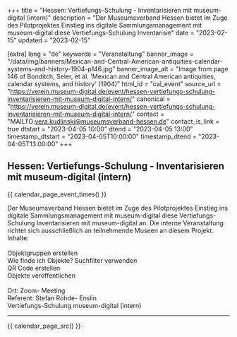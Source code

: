 +++
title = "Hessen: Vertiefungs-Schulung - Inventarisieren mit museum-digital (intern)"
description = "Der Museumsverband Hessen bietet im Zuge des Pilotprojektes Einstieg ins digitale Sammlungsmanagement mit museum-digital diese Vertiefungs-Schulung Inventarisie"
date = "2023-02-15"
updated = "2023-02-15"

[extra]
lang = "de"
keywords = "Veranstaltung"
banner_image = "/data/img/banners/Mexican-and-Central-American-antiquities-calendar-systems-and-history-1904-p146.jpg"
banner_image_alt = "Image from page 146 of Bonditch, Seler, et al. 'Mexican and Central American antiquities, calendar systems, and history' (1904)"
html_id = "cal_event"
source_url = "https://verein.museum-digital.de/event/hessen-vertiefungs-schulung-inventarisieren-mit-museum-digital-intern/"
canonical = "https://verein.museum-digital.de/event/hessen-vertiefungs-schulung-inventarisieren-mit-museum-digital-intern/"
contact = "MAILTO:vera.kudlinski@museumsverband-hessen.de"
contact_is_link = true
dtstart = "2023-04-05 10:00"
dtend = "2023-04-05 13:00"
timestamp_dtstart = "2023-04-05T10:00:00"
timestamp_dtend = "2023-04-05T13:00:00"
+++

## Hessen: Vertiefungs-Schulung - Inventarisieren mit museum-digital (intern)

{{ calendar_page_event_times() }}

Der Museumsverband Hessen bietet im Zuge des Pilotprojektes Einstieg ins digitale Sammlungsmanagement mit museum-digital diese Vertiefungs-Schulung Inventarisieren mit museum-digital an. Die interne Veranstaltung richtet sich ausschließlich an teilnehmende Museen an diesem Projekt. <br />Inhalte: <br /><br />Objektgruppen erstellen<br />Wie finde ich Objekte? Suchfilter verwenden<br />QR Code erstellen<br />Objekte veröffentlichen<br /><br />Ort: Zoom- Meeting<br />Referent: Stefan Rohde- Enslin<br />Vertiefungs-Schulung museum-digital (intern)

----

{{ calendar_page_src() }}